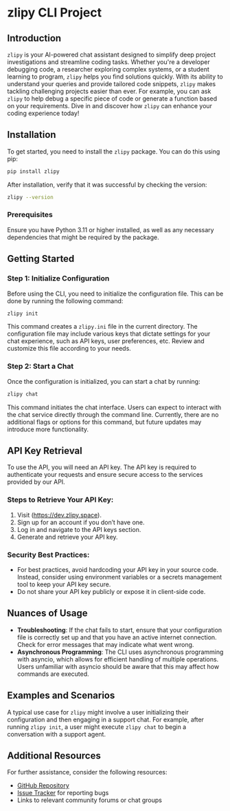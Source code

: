 # zlipy CLI Project

## Introduction
`zlipy` is your AI-powered chat assistant designed to simplify deep project investigations and streamline coding tasks. Whether you're a developer debugging code, a researcher exploring
complex systems, or a student learning to program, `zlipy` helps you find solutions quickly. With its ability to understand your queries and provide tailored code snippets, `zlipy` makes
tackling challenging projects easier than ever. For example, you can ask `zlipy` to help debug a specific piece of code or generate a function based on your requirements. Dive in and
discover how `zlipy` can enhance your coding experience today!

## Installation
To get started, you need to install the `zlipy` package. You can do this using pip:

```bash
pip install zlipy
```

After installation, verify that it was successful by checking the version:

```bash
zlipy --version
```

### Prerequisites
Ensure you have Python 3.11 or higher installed, as well as any necessary dependencies that might be required by the package.

## Getting Started

### Step 1: Initialize Configuration
Before using the CLI, you need to initialize the configuration file. This can be done by running the following command:

```bash
zlipy init
```

This command creates a `zlipy.ini` file in the current directory. The configuration file may include various keys that dictate settings for your chat experience, such as API keys, user
preferences, etc. Review and customize this file according to your needs.

### Step 2: Start a Chat
Once the configuration is initialized, you can start a chat by running:

```bash
zlipy chat
```

This command initiates the chat interface. Users can expect to interact with the chat service directly through the command line. Currently, there are no additional flags or options for
this command, but future updates may introduce more functionality.

## API Key Retrieval

To use the API, you will need an API key. The API key is required to authenticate your requests and ensure secure access to the services provided by our API.

### Steps to Retrieve Your API Key:

1. Visit (https://dev.zlipy.space).
2. Sign up for an account if you don’t have one.
3. Log in and navigate to the API keys section.
4. Generate and retrieve your API key.

### Security Best Practices:

- For best practices, avoid hardcoding your API key in your source code. Instead, consider using environment variables or a secrets management tool to keep your API key
secure.
- Do not share your API key publicly or expose it in client-side code.

## Nuances of Usage
- **Troubleshooting**: If the chat fails to start, ensure that your configuration file is correctly set up and that you have an active internet connection. Check for error messages that
may indicate what went wrong.
- **Asynchronous Programming**: The CLI uses asynchronous programming with asyncio, which allows for efficient handling of multiple operations. Users unfamiliar with asyncio should be
aware that this may affect how commands are executed.

## Examples and Scenarios
A typical use case for `zlipy` might involve a user initializing their configuration and then engaging in a support chat. For example, after running `zlipy init`, a user might execute
`zlipy chat` to begin a conversation with a support agent.

## Additional Resources
For further assistance, consider the following resources:
- [GitHub Repository](https://github.com/NonExistentUsername/zlipy-client/)
- [Issue Tracker](https://github.com/NonExistentUsername/zlipy-clie/nt/issues) for reporting bugs
- Links to relevant community forums or chat groups
